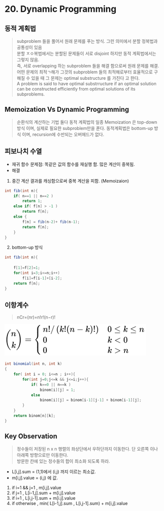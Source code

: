 # 20. Dynamic Programming  

## 동적 계획법
> subproblem 들을 풀어서 원래 문제를 푸는 방식. 그런 의미에서 분할 정복법과 공통성이 있음    
> 분할 ㅈㅇ복법에서는 분할된 문제들이 서로 disjoint 하지만 동적 계획법에서는 그렇지 않음.    
> 즉, 서로 overlapping 하는 subproblem 들을 해결 함으로써 원래 문제를 해결.  
> 어떤 문제의 최적ㄱ해가 그것의 subproblem 들의 최적해로부터 효율적으로 구해질 수 있을 때 그 문제는  optimal substructure 를 가진다 고 한다.  
> A problem is said to have optimal substrructure if an optimal solution can be constructed efficiently from optimal solutions of its subproblems.  

## Memoization Vs Dynamic Programming
> 순환식의 계산하는 기법
> 둘다 동적 계획법의 일종
> Memoization 은 top-down 방식 이며, 실제로 필요한 subproblem만을 푼다.
> 동적계획법은 bottom-up 방식 이며, recursion에 수반되는 오버헤드가 없다. 
 
## 피보나치 수열   
* 재귀 함수 문제점: 똑같은 값의 함수를 재실행 함. 많은 계산이 중복됨.  
* 해결  
1. 중간 계산 결과를 캐싱함으로써 중복 계산을 피함. (Memoizaion)  

```java
int fib(int n){
	if( n==1 || n==2 )
		return 1;
	else if( f[n] > -1 )
		return f[n];
	else {
		f[n] = fib(n-2)+ fib(n-1);
		return f[n];
	}
}
```
2. bottom-up 방식
```java 
int fib(int n){

	f[1]=f[2]=1;
	for(int i=3;i<=n;i++)
		f[i]=f[i-1]+[i-2];
	return f[n];	
}
```

## 이항계수
> nCr=(nr)=n!r!(n−r)!

![binomial](./binomial.svg)

```java
int binomial(int n, int k)
{
	for( int i = 0; i<=n ; i++){
		for(int j=0;j<=k && j<=i;j++){
			if( k==0 || n==k )
				binom[i][j] = 1;
			else
				binom[i][j] = binom[i-1][j-1] + binom[i-1][j];
		}
	}
	return binom[n][k];
} 
```

## Key Observation
> 정수들이 저장된 n x n 행렬의 좌상단에서 우하단까지 이동한다. 단 오른쪽 이나 아래쪽 방향으로만 이동한다.  
> 방문한 칸에 있는 정수들의 합이 최소화 되도록 하라.  

* L[i,j].sum = (1,1)에서  (i,j) 까지 이르는 최소값.  
* m[i,j].value = (i,j) 에 값.
1. if i=1 && j=1 , m[i,j].value  
2. if j=1 , L[i-1,j].sum + m[i,j].value  
3. if i=1 , L[i,j-1].sum + m[i.j].value  
4. if otherwise , min( L[i-1,j].sum , L[i,j-1].sum) + m[i,j].value  
